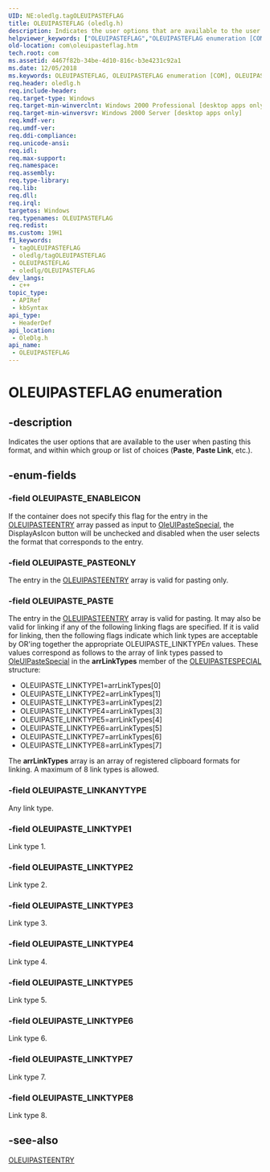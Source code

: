 ```yaml
---
UID: NE:oledlg.tagOLEUIPASTEFLAG
title: OLEUIPASTEFLAG (oledlg.h)
description: Indicates the user options that are available to the user when pasting this format, and within which group or list of choices (Paste, Paste Link, etc.).
helpviewer_keywords: ["OLEUIPASTEFLAG","OLEUIPASTEFLAG enumeration [COM]","OLEUIPASTE_ENABLEICON","OLEUIPASTE_LINKANYTYPE","OLEUIPASTE_LINKTYPE1","OLEUIPASTE_LINKTYPE2","OLEUIPASTE_LINKTYPE3","OLEUIPASTE_LINKTYPE4","OLEUIPASTE_LINKTYPE5","OLEUIPASTE_LINKTYPE6","OLEUIPASTE_LINKTYPE7","OLEUIPASTE_LINKTYPE8","OLEUIPASTE_PASTE","OLEUIPASTE_PASTEONLY","_ole_OLEUIPASTEFLAG","com.oleuipasteflag","oledlg/OLEUIPASTEFLAG","oledlg/OLEUIPASTE_ENABLEICON","oledlg/OLEUIPASTE_LINKANYTYPE","oledlg/OLEUIPASTE_LINKTYPE1","oledlg/OLEUIPASTE_LINKTYPE2","oledlg/OLEUIPASTE_LINKTYPE3","oledlg/OLEUIPASTE_LINKTYPE4","oledlg/OLEUIPASTE_LINKTYPE5","oledlg/OLEUIPASTE_LINKTYPE6","oledlg/OLEUIPASTE_LINKTYPE7","oledlg/OLEUIPASTE_LINKTYPE8","oledlg/OLEUIPASTE_PASTE","oledlg/OLEUIPASTE_PASTEONLY"]
old-location: com\oleuipasteflag.htm
tech.root: com
ms.assetid: 4467f82b-34be-4d10-816c-b3e4231c92a1
ms.date: 12/05/2018
ms.keywords: OLEUIPASTEFLAG, OLEUIPASTEFLAG enumeration [COM], OLEUIPASTE_ENABLEICON, OLEUIPASTE_LINKANYTYPE, OLEUIPASTE_LINKTYPE1, OLEUIPASTE_LINKTYPE2, OLEUIPASTE_LINKTYPE3, OLEUIPASTE_LINKTYPE4, OLEUIPASTE_LINKTYPE5, OLEUIPASTE_LINKTYPE6, OLEUIPASTE_LINKTYPE7, OLEUIPASTE_LINKTYPE8, OLEUIPASTE_PASTE, OLEUIPASTE_PASTEONLY, _ole_OLEUIPASTEFLAG, com.oleuipasteflag, oledlg/OLEUIPASTEFLAG, oledlg/OLEUIPASTE_ENABLEICON, oledlg/OLEUIPASTE_LINKANYTYPE, oledlg/OLEUIPASTE_LINKTYPE1, oledlg/OLEUIPASTE_LINKTYPE2, oledlg/OLEUIPASTE_LINKTYPE3, oledlg/OLEUIPASTE_LINKTYPE4, oledlg/OLEUIPASTE_LINKTYPE5, oledlg/OLEUIPASTE_LINKTYPE6, oledlg/OLEUIPASTE_LINKTYPE7, oledlg/OLEUIPASTE_LINKTYPE8, oledlg/OLEUIPASTE_PASTE, oledlg/OLEUIPASTE_PASTEONLY
req.header: oledlg.h
req.include-header: 
req.target-type: Windows
req.target-min-winverclnt: Windows 2000 Professional [desktop apps only]
req.target-min-winversvr: Windows 2000 Server [desktop apps only]
req.kmdf-ver: 
req.umdf-ver: 
req.ddi-compliance: 
req.unicode-ansi: 
req.idl: 
req.max-support: 
req.namespace: 
req.assembly: 
req.type-library: 
req.lib: 
req.dll: 
req.irql: 
targetos: Windows
req.typenames: OLEUIPASTEFLAG
req.redist: 
ms.custom: 19H1
f1_keywords:
 - tagOLEUIPASTEFLAG
 - oledlg/tagOLEUIPASTEFLAG
 - OLEUIPASTEFLAG
 - oledlg/OLEUIPASTEFLAG
dev_langs:
 - c++
topic_type:
 - APIRef
 - kbSyntax
api_type:
 - HeaderDef
api_location:
 - OleDlg.h
api_name:
 - OLEUIPASTEFLAG
---
```


# OLEUIPASTEFLAG enumeration


## -description

Indicates the user options that are available to the user when pasting this format, and within which group or list of choices (<b>Paste</b>, <b>Paste Link</b>, etc.).

## -enum-fields

### -field OLEUIPASTE_ENABLEICON

If the container does not specify this flag for the entry in the <a href="https://docs.microsoft.com/windows/desktop/api/oledlg/ns-oledlg-oleuipasteentrya">OLEUIPASTEENTRY</a> array passed as input to <a href="https://docs.microsoft.com/windows/desktop/api/oledlg/nf-oledlg-oleuipastespeciala">OleUIPasteSpecial</a>, the DisplayAsIcon button will be unchecked and disabled when the user selects the format that corresponds to the entry.

### -field OLEUIPASTE_PASTEONLY

The entry in the <a href="https://docs.microsoft.com/windows/desktop/api/oledlg/ns-oledlg-oleuipasteentrya">OLEUIPASTEENTRY</a> array is valid for pasting only.

### -field OLEUIPASTE_PASTE

The entry in the <a href="https://docs.microsoft.com/windows/desktop/api/oledlg/ns-oledlg-oleuipasteentrya">OLEUIPASTEENTRY</a> array is valid for pasting. It may also be valid for linking if any of the following linking flags are specified. If it is valid for linking, then the following flags indicate which link types are acceptable by OR'ing together the appropriate OLEUIPASTE_LINKTYPE<i>n</i> values. These values correspond as follows to the array of link types passed to <a href="https://docs.microsoft.com/windows/desktop/api/oledlg/nf-oledlg-oleuipastespeciala">OleUIPasteSpecial</a> in the <b>arrLinkTypes</b> member of the <a href="https://docs.microsoft.com/windows/desktop/api/oledlg/ns-oledlg-oleuipastespeciala">OLEUIPASTESPECIAL</a> structure:

<ul>
<li>OLEUIPASTE_LINKTYPE1=arrLinkTypes[0]</li>
<li>OLEUIPASTE_LINKTYPE2=arrLinkTypes[1]</li>
<li>OLEUIPASTE_LINKTYPE3=arrLinkTypes[2]</li>
<li>OLEUIPASTE_LINKTYPE4=arrLinkTypes[3]</li>
<li>OLEUIPASTE_LINKTYPE5=arrLinkTypes[4]</li>
<li>OLEUIPASTE_LINKTYPE6=arrLinkTypes[5]</li>
<li>OLEUIPASTE_LINKTYPE7=arrLinkTypes[6]</li>
<li>OLEUIPASTE_LINKTYPE8=arrLinkTypes[7]</li>
</ul>
The <b>arrLinkTypes</b> array is an array of registered clipboard formats for linking. A maximum of 8 link types is allowed.

### -field OLEUIPASTE_LINKANYTYPE

Any link type.

### -field OLEUIPASTE_LINKTYPE1

Link type 1.

### -field OLEUIPASTE_LINKTYPE2

Link type 2.

### -field OLEUIPASTE_LINKTYPE3

Link type 3.

### -field OLEUIPASTE_LINKTYPE4

Link type 4.

### -field OLEUIPASTE_LINKTYPE5

Link type 5.

### -field OLEUIPASTE_LINKTYPE6

Link type 6.

### -field OLEUIPASTE_LINKTYPE7

Link type 7.

### -field OLEUIPASTE_LINKTYPE8

Link type 8.

## -see-also

<a href="https://docs.microsoft.com/windows/desktop/api/oledlg/ns-oledlg-oleuipasteentrya">OLEUIPASTEENTRY</a>

